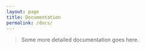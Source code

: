 ```yaml
---
layout: page
title: Documentation
permalink: /docs/
---
```


> Some more detailed documentation goes here.
